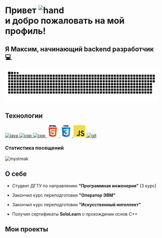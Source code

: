 <div class="header">
  <h1>
  <b>Привет <img src="https://user-images.githubusercontent.com/18350557/176309783-0785949b-9127-417c-8b55-ab5a4333674e.gif" alt="hand"></img>
    <br>и добро пожаловать на мой профиль!</b>
  </h1>
  <h2><b>Я Максим, начинающий backend разработчик 💻</b></h2>
  <p align="center">
   <img width="600" src="github-snake.svg" alt="snake"/>
  </p>
</div>
<div class="techs">
  <h2>Технологии</h2>
  <a href="https://www.java.com/" target="_blank"> <img src="https://www.svgrepo.com/show/452234/java.svg" alt="java" width="40" height="40"/> </a>
  <a href="https://cplusplus.com/" target="_blank"> <img src="https://www.svgrepo.com/show/373527/cpp2.svg" alt="cpp" width="40" height="40"/> </a>
  <a href="https://www.python.org/" target="_blank"> <img src="https://www.svgrepo.com/show/452091/python.svg" alt="cpp" width="40" height="40"/> </a>
  <a href="https://www.w3.org/html/" target="_blank"> <img src="https://raw.githubusercontent.com/devicons/devicon/master/icons/html5/html5-original-wordmark.svg" alt="html5" width="40" height="40"/> </a>
  <a href="https://www.w3schools.com/css/" target="_blank"> <img src="https://raw.githubusercontent.com/devicons/devicon/master/icons/css3/css3-original-wordmark.svg" alt="css3" width="40" height="40"/> </a>
  <a href="https://developer.mozilla.org/en-US/docs/Web/JavaScript" target="_blank"> <img src="https://raw.githubusercontent.com/devicons/devicon/master/icons/javascript/javascript-original.svg" alt="javascript"     width="40" height="40"/> </a>
  <a href="https://git-scm.com/" target="_blank"> <img src="https://www.vectorlogo.zone/logos/git-scm/git-scm-icon.svg" alt="git" width="40" height="40"/> </a>
</div>
<div class="join-stats">
  <h3>Статистика посещений</h3>
  <img src="https://github-readme-streak-stats.herokuapp.com/?user=duahifnv&theme=tokyonight" alt="mystreak"/>
</div>

<div id="bio-text">
  <h2>О себе</h2>
  <ul>
    <li><p>Студент ДГТУ по направлению <b>"Программная инженерия"</b> (3 курс)</p></li>
    <li><p>Закончил курс переподготовки <b>"Оператор ЭВМ"</b></p></li>
    <li><p>Закончил курс переподготовки <b>"Искусственный интеллект"</b></p></li>
    <li><p>Получил сертификаты <b>SoloLearn</b> о прохождении основ C++</p></li>
  </ul>
</div>
<h2>Мои проекты</h2>
